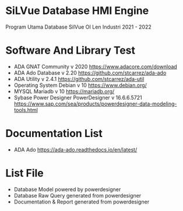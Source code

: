 # SiLVue Database HMI Engine
 
Program Utama Database SilVue OI Len Industri 2021 - 2022

# Software And Library Test 
 - ADA GNAT Community v 2020 https://www.adacore.com/download
 - ADA Ado Database v 2.20 https://github.com/stcarrez/ada-ado
 - ADA Utility v 2.4.1 https://github.com/stcarrez/ada-util
 - Operating System Debian v 10 https://www.debian.org/
 - MYSQL Mariadb v 10 https://mariadb.org/
 - Sybase Power Designer PowerDesigner v 16.6.6.5721 https://www.sap.com/sea/products/powerdesigner-data-modeling-tools.html

# Documentation List 
 - ADA Ado https://ada-ado.readthedocs.io/en/latest/

# List File
 - Database Model powered by powerdesigner
 - Database Raw Query generated from powerdesigner
 - Documentation & Report generated from powerdesigner
